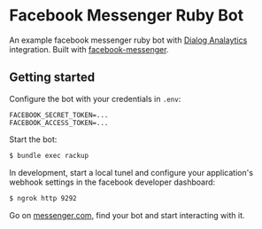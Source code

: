 # Facebook Messenger Ruby Bot

An example facebook messenger ruby bot with [Dialog Analaytics](https://dialoganalytics.com) integration. Built with [facebook-messenger](https://github.com/hyperoslo/facebook-messenger).


## Getting started

Configure the bot with your credentials in `.env`:

```
FACEBOOK_SECRET_TOKEN=...
FACEBOOK_ACCESS_TOKEN=...
```

Start the bot:

```bash
$ bundle exec rackup
```

In development, start a local tunel and configure your application's webhook settings in the facebook developer dashboard:

```bash
$ ngrok http 9292
```


Go on [messenger.com](https://www.messenger.com), find your bot and start interacting with it.
